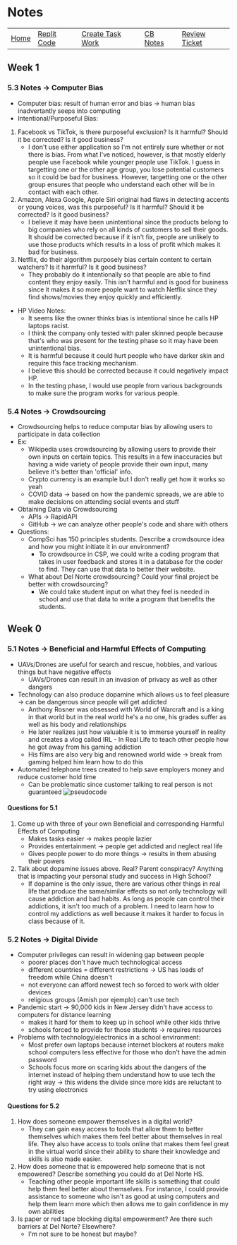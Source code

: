 # Notes


<table>
     <tr>
         <td><a href="index">Home</a></td>
         <td><a href="code">Replit Code</a></td>
         <td><a href="create_task">Create Task Work</a></td>
         <td><a href="notes">CB Notes</a></td>
         <td><a href="https://github.com/PrishaB/Individual_Repo2.0/projects/1#card-79113428">Review Ticket</a></td>
     </tr>
 </table>

## Week 1
### 5.3 Notes -> Computer Bias
* Computer bias: result of human error and bias -> human bias inadvertantly seeps into computing
* Intentional/Purposeful Bias:
1. Facebook vs TikTok, is there purposeful exclusion? Is it harmful? Should it be corrected? Is it good business?
   * I don't use either application so I'm not entirely sure whether or not there is bias. From what I've noticed, however, is that mostly elderly people use Facebook while younger people use TikTok. I guess in targetting one or the other age group, you lose potential customers so it could be bad for business. However, targetting one or the other group ensures that people who understand each other will be in contact with each other.
2. Amazon, Alexa Google, Apple Siri original had flaws in detecting accents or young voices, was this purposeful? Is it harmful? Should it be corrected? Is it good business?
   * I believe it may have been unintentional since the products belong to big companies who rely on all kinds of customers to sell their goods. It should be corrected because if it isn't fix, people are unlikely to use those products which results in a loss of profit which makes it bad for business.
3. Netflix, do their algorithm purposely bias certain content to certain watchers? Is it harmful? Is it good business?
   * They probably do it intentionally so that people are able to find content they enjoy easily. This isn't harmful and is good for business since it makes it so more people want to watch Netflix since they find shows/movies they enjoy quickly and efficiently.

* HP Video Notes:
   * It seems like the owner thinks bias is intentional since he calls HP laptops racist.
   * I think the company only tested with paler skinned people because that's who was present for the testing phase so it may have been unintentional bias.
   * It is harmful because it could hurt people who have darker skin and require this face tracking mechanism.
   * I believe this should be corrected because it could negatively impact HP.
   * In the testing phase, I would use people from various backgrounds to make sure the program works for various people.

### 5.4 Notes -> Crowdsourcing
* Crowdsourcing helps to reduce computar bias by allowing users to participate in data collection
* Ex:
  * Wikipedia uses crowdsourcing by allowing users to provide their own inputs on certain topics. This results in a few inaccuracies but having a wide variety of people provide their own input, many believe it's better than 'official' info.
  * Crypto currency is an example but I don't really get how it works so yeah
  * COVID data -> based on how the pandemic spreads, we are able to make decisions on attending social events and stuff
* Obtaining Data via Crowdsourcing
  * APIs -> RapidAPI
  * GitHub -> we can analyze other people's code and share with others
* Questions:
  * CompSci has 150 principles students. Describe a crowdsource idea and how you might initiate it in our environment?
    * To crowdsource in CSP, we could write a coding program that takes in user feedback and stores it in a database for the coder to find. They can use that data to better their website.
  *  What about Del Norte crowdsourcing? Could your final project be better with crowdsourcing?
     * We could take student input on what they feel is needed in school and use that data to write a program that benefits the students.

## Week 0
### 5.1 Notes -> Beneficial and Harmful Effects of Computing
* UAVs/Drones are useful for search and rescue, hobbies, and various things but have negative effects 
   * UAVs/Drones can result in an invasion of privacy as well as other dangers
* Technology can also produce dopamine which allows us to feel pleasure -> can be dangerous since people will get addicted
   * Anthony Rosner was obsessed with World of Warcraft and is a king in that world but in the real world he's a no one, his grades suffer as well as his body and relationships
   * He later realizes just how valuable it is to immerse yourself in reality and creates a vlog called IRL - In Real Life to teach other people how he got away from his gaming addiction
   * His films are also very big and renowned world wide -> break from gaming helped him learn how to do this
* Automated telephone trees created to help save employers money and reduce customer hold time
   * Can be problematic since customer talking to real person is not guaranteed
   ![pseudocode](https://github.com/nighthawkcoders/nighthawk_csp/raw/master/static/assets/flowchart.png)

#### Questions for 5.1
1. Come up with three of your own Beneficial and corresponding Harmful Effects of Computing
   * Makes tasks easier -> makes people lazier
   * Provides entertainment -> people get addicted and neglect real life
   * Gives people power to do more things -> results in them abusing their powers
2. Talk about dopamine issues above. Real? Parent conspiracy? Anything that is impacting your personal study and success in High School?
   * If dopamine is the only issue, there are various other things in real life that produce the same/similar effects so not only technology will cause addiction and bad habits. As long as people can control their addictions, it isn't too much of a problem. I need to learn how to control my addictions as well because it makes it harder to focus in class because of it.


### 5.2 Notes -> Digital Divide
* Computer privileges can result in widening gap between people
   * poorer places don't have much technological access
   * different countries = different restrictions -> US has loads of freedom while China doesn't
   * not everyone can afford newest tech so forced to work with older devices
   * religious groups (Amish por ejemplo) can't use tech
* Pandemic start -> 90,000 kids in New Jersey didn't have access to computers for distance learning
   * makes it hard for them to keep up in school while other kids thrive
   * schools forced to provide for those students -> requires resources
* Problems with technology/electronics in a school environment:
   * Most prefer own laptops because internet blockers at routers make school computers less effective for those who don't have the admin password
   * Schools focus more on scaring kids about the dangers of the internet instead of helping them understand how to use tech the right way -> this widens the divide since more kids are reluctant to try using electronics

#### Questions for 5.2
1. How does someone empower themselves in a digital world?
   * They can gain easy access to tools that allow them to better themselves which makes them feel better about themselves in real life. They also have access to tools online that makes them feel great in the virtual world since their ability to share their knowledge and skills is also made easier.
2. How does someone that is empowered help someone that is not empowered? Describe something you could do at Del Norte HS.
   * Teaching other people important life skills is something that could help them feel better about themselves. For instance, I could provide assistance to someone who isn't as good at using computers and help them learn more which then allows me to gain confidence in my own abilities
3. Is paper or red tape blocking digital empowerment? Are there such barriers at Del Norte? Elsewhere?
   * I'm not sure to be honest but maybe?
